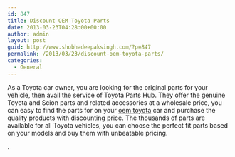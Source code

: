 ```yaml
---
id: 847
title: Discount OEM Toyota Parts
date: 2013-03-23T04:28:00+00:00
author: admin
layout: post
guid: http://www.shobhadeepaksingh.com/?p=847
permalink: /2013/03/23/discount-oem-toyota-parts/
categories:
  - General
---
```

As a Toyota car owner, you are looking for the original parts for your vehicle, then avail the service of Toyota Parts Hub. They offer the genuine Toyota and Scion parts and related accessories at a wholesale price, you can easy to find the parts for on your [oem toyota](https://toyotapartshub.com/) car and purchase the quality products with discounting price. The thousands of parts are available for all Toyota vehicles, you can choose the perfect fit parts based on your models and buy them with unbeatable pricing.

.